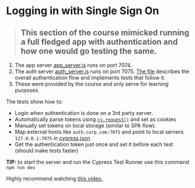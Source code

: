 # Logging in with Single Sign On

> ## This section of the course mimicked running a full fledged app with authentication and how one would go testing the same.

1. The app server [app_server.js](app_server.js) runs on port 7074.
2. The auth server [auth_server.js](auth_server.js) runs on port 7075. [The file](cypress/integration/logging-in-single-sign-on-spec.js) describes the overall authentication flow and implements tests that follow it.
3. These were provided by the course and only serve for learning purposes.

The tests show how to:

- Login when authentication is done on a 3rd party server.
- Automatically parse tokens using [`cy.request()`](https://on.cypress.io/request) and set as cookies
- Manually set tokens on local storage (similar to SPA flow).
- Map external hosts like `auth.corp.com:7075` and point to local servers `127.0.0.1:7075` in [cypress.json](cypress.json)
- Get the authentication token just once and set it before each test (should make tests faster)

**TIP:** to start the server and run the Cypress Test Runner use this command `npm run dev`

Highly recommend watching [this video.](https://www.youtube.com/watch?v=5XQOK0v_YRE)
